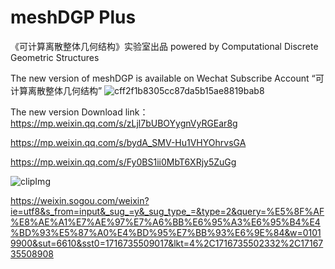 # meshDGP Plus
《可计算离散整体几何结构》实验室出品 powered by Computational Discrete Geometric Structures

The new version of meshDGP is available on Wechat Subscribe Account “可计算离散整体几何结构”
![cff2f1b8305cc87da5b15ae8819bab8](https://github.com/meshdgp/meshDGP-Plus/assets/12958901/878e0aeb-9677-4133-b06f-de04ec88af71)


 

The new version Download link： 
https://mp.weixin.qq.com/s/zLjl7bUBOYygnVyRGEar8g



https://mp.weixin.qq.com/s/bydA_SMV-Hu1VHYOhrvsGA

https://mp.weixin.qq.com/s/Fy0BS1ii0MbT6XRjy5ZuGg


![clipImg](https://github.com/meshdgp/meshDGP-Plus/assets/12958901/ada81164-526b-4bb6-b853-d18465264dc2)

https://weixin.sogou.com/weixin?ie=utf8&s_from=input&_sug_=y&_sug_type_=&type=2&query=%E5%8F%AF%E8%AE%A1%E7%AE%97%E7%A6%BB%E6%95%A3%E6%95%B4%E4%BD%93%E5%87%A0%E4%BD%95%E7%BB%93%E6%9E%84&w=01019900&sut=6610&sst0=1716735509017&lkt=4%2C1716735502332%2C1716735508908
